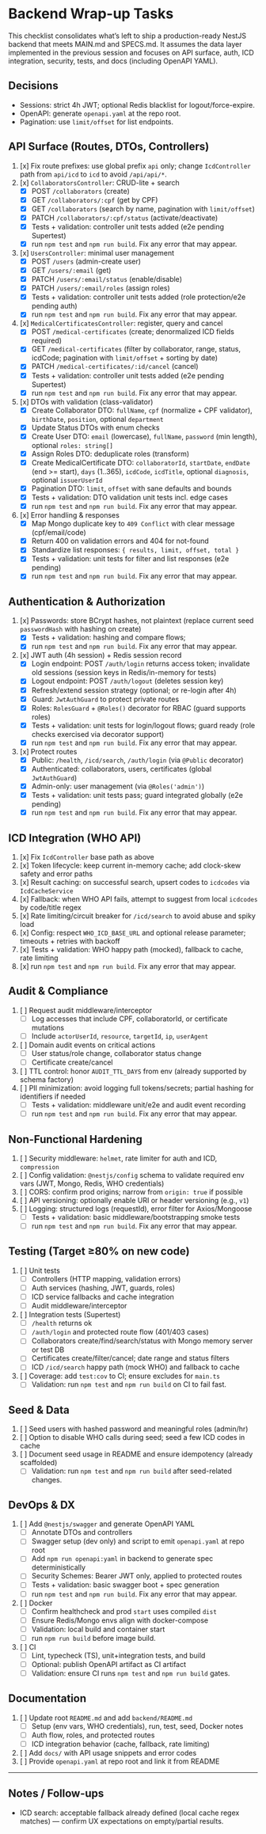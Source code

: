 # Backend Wrap-up Tasks

This checklist consolidates what’s left to ship a production-ready NestJS backend that meets MAIN.md and SPECS.md. It assumes the data layer implemented in the previous session and focuses on API surface, auth, ICD integration, security, tests, and docs (including OpenAPI YAML).

## Decisions
- Sessions: strict 4h JWT; optional Redis blacklist for logout/force-expire.
- OpenAPI: generate `openapi.yaml` at the repo root.
- Pagination: use `limit/offset` for list endpoints.

## API Surface (Routes, DTOs, Controllers)
1. [x] Fix route prefixes: use global prefix `api` only; change `IcdController` path from `api/icd` to `icd` to avoid `/api/api/*`.
2. [x] `CollaboratorsController`: CRUD-lite + search
      - [x] POST `/collaborators` (create)
      - [x] GET `/collaborators/:cpf` (get by CPF)
      - [x] GET `/collaborators` (search by name, pagination with `limit/offset`)
      - [x] PATCH `/collaborators/:cpf/status` (activate/deactivate)
      - [x] Tests + validation: controller unit tests added (e2e pending Supertest)
      - [x] run `npm test` and `npm run build`. Fix any error that may appear.
3. [x] `UsersController`: minimal user management
      - [x] POST `/users` (admin-create user)
      - [x] GET `/users/:email` (get)
      - [x] PATCH `/users/:email/status` (enable/disable)
      - [x] PATCH `/users/:email/roles` (assign roles)
      - [x] Tests + validation: controller unit tests added (role protection/e2e pending auth)
      - [x] run `npm test` and `npm run build`. Fix any error that may appear.
4. [x] `MedicalCertificatesController`: register, query and cancel
    - [x] POST `/medical-certificates` (create; denormalized ICD fields required)
    - [x] GET `/medical-certificates` (filter by collaborator, range, status, icdCode; pagination with `limit/offset` + sorting by date)
    - [x] PATCH `/medical-certificates/:id/cancel` (cancel)
    - [x] Tests + validation: controller unit tests added (e2e pending Supertest)
    - [x] run `npm test` and `npm run build`. Fix any error that may appear.
5. [x] DTOs with validation (class-validator)
    - [x] Create Collaborator DTO: `fullName`, `cpf` (normalize + CPF validator), `birthDate`, `position`, optional `department`
    - [x] Update Status DTOs with enum checks
    - [x] Create User DTO: `email` (lowercase), `fullName`, `password` (min length), optional `roles: string[]`
    - [x] Assign Roles DTO: deduplicate roles (transform)
    - [x] Create MedicalCertificate DTO: `collaboratorId`, `startDate`, `endDate` (end >= start), `days` (1..365), `icdCode`, `icdTitle`, optional `diagnosis`, optional `issuerUserId`
    - [x] Pagination DTO: `limit`, `offset` with sane defaults and bounds
    - [x] Tests + validation: DTO validation unit tests incl. edge cases
    - [x] run `npm test` and `npm run build`. Fix any error that may appear.
6. [x] Error handling & responses
    - [x] Map Mongo duplicate key to `409 Conflict` with clear message (cpf/email/code)
    - [x] Return 400 on validation errors and 404 for not-found
    - [x] Standardize list responses: `{ results, limit, offset, total }`
    - [x] Tests + validation: unit tests for filter and list responses (e2e pending)
    - [x] run `npm test` and `npm run build`. Fix any error that may appear.

## Authentication & Authorization
1. [x] Passwords: store BCrypt hashes, not plaintext (replace current seed `passwordHash` with hashing on create)
    - [x] Tests + validation: hashing and compare flows;
    - [x] run `npm test` and `npm run build`. Fix any error that may appear.
2. [x] JWT auth (4h session) + Redis session record
    - [x] Login endpoint: POST `/auth/login` returns access token; invalidate old sessions (session keys in Redis/in-memory for tests)
    - [x] Logout endpoint: POST `/auth/logout` (deletes session key)
    - [x] Refresh/extend session strategy (optional; or re-login after 4h)
    - [x] Guard: `JwtAuthGuard` to protect private routes
    - [x] Roles: `RolesGuard` + `@Roles()` decorator for RBAC (guard supports roles)
    - [x] Tests + validation: unit tests for login/logout flows; guard ready (role checks exercised via decorator support)
    - [x] run `npm test` and `npm run build`. Fix any error that may appear.
3. [x] Protect routes
    - [x] Public: `/health`, `/icd/search`, `/auth/login` (via `@Public` decorator)
    - [x] Authenticated: collaborators, users, certificates (global `JwtAuthGuard`)
    - [x] Admin-only: user management (via `@Roles('admin')`)
    - [x] Tests + validation: unit tests pass; guard integrated globally (e2e pending)
    - [x] run `npm test` and `npm run build`. Fix any error that may appear.

## ICD Integration (WHO API)
1. [x] Fix `IcdController` base path as above
2. [x] Token lifecycle: keep current in-memory cache; add clock-skew safety and error paths
3. [x] Result caching: on successful search, upsert codes to `icdcodes` via `IcdCacheService`
4. [x] Fallback: when WHO API fails, attempt to suggest from local `icdcodes` by code/title regex
5. [x] Rate limiting/circuit breaker for `/icd/search` to avoid abuse and spiky load
6. [x] Config: respect `WHO_ICD_BASE_URL` and optional release parameter; timeouts + retries with backoff
7. [x] Tests + validation: WHO happy path (mocked), fallback to cache, rate limiting
8. [x] run `npm test` and `npm run build`. Fix any error that may appear.

## Audit & Compliance
1. [ ] Request audit middleware/interceptor
    - [ ] Log accesses that include CPF, collaboratorId, or certificate mutations
    - [ ] Include `actorUserId`, `resource`, `targetId`, `ip`, `userAgent`
2. [ ] Domain audit events on critical actions
    - [ ] User status/role change, collaborator status change
    - [ ] Certificate create/cancel
3. [ ] TTL control: honor `AUDIT_TTL_DAYS` from env (already supported by schema factory)
4. [ ] PII minimization: avoid logging full tokens/secrets; partial hashing for identifiers if needed
    - [ ] Tests + validation: middleware unit/e2e and audit event recording
    - [ ] run `npm test` and `npm run build`. Fix any error that may appear.

## Non-Functional Hardening
1. [ ] Security middleware: `helmet`, rate limiter for auth and ICD, `compression`
2. [ ] Config validation: `@nestjs/config` schema to validate required env vars (JWT, Mongo, Redis, WHO credentials)
3. [ ] CORS: confirm prod origins; narrow from `origin: true` if possible
4. [ ] API versioning: optionally enable URI or header versioning (e.g., `v1`)
5. [ ] Logging: structured logs (requestId), error filter for Axios/Mongoose
    - [ ] Tests + validation: basic middleware/bootstrapping smoke tests
    - [ ] run `npm test` and `npm run build`. Fix any error that may appear.

## Testing (Target ≥80% on new code)
1. [ ] Unit tests
    - [ ] Controllers (HTTP mapping, validation errors)
    - [ ] Auth services (hashing, JWT, guards, roles)
    - [ ] ICD service fallbacks and cache integration
    - [ ] Audit middleware/interceptor
2. [ ] Integration tests (Supertest)
    - [ ] `/health` returns ok
    - [ ] `/auth/login` and protected route flow (401/403 cases)
    - [ ] Collaborators create/find/search/status with Mongo memory server or test DB
    - [ ] Certificates create/filter/cancel; date range and status filters
    - [ ] ICD `/icd/search` happy path (mock WHO) and fallback to cache
3. [ ] Coverage: add `test:cov` to CI; ensure excludes for `main.ts`
    - [ ] Validation: run `npm test` and `npm run build` on CI to fail fast.

## Seed & Data
1. [ ] Seed users with hashed password and meaningful roles (admin/hr)
2. [ ] Option to disable WHO calls during seed; seed a few ICD codes in cache
3. [ ] Document seed usage in README and ensure idempotency (already scaffolded)
    - [ ] Validation: run `npm test` and `npm run build` after seed-related changes.

## DevOps & DX
1. [ ] Add `@nestjs/swagger` and generate OpenAPI YAML
    - [ ] Annotate DTOs and controllers
    - [ ] Swagger setup (dev only) and script to emit `openapi.yaml` at repo root
    - [ ] Add `npm run openapi:yaml` in backend to generate spec deterministically
    - [ ] Security Schemes: Bearer JWT only, applied to protected routes
    - [ ] Tests + validation: basic swagger boot + spec generation
    - [ ] run `npm test` and `npm run build`. Fix any error that may appear.
2. [ ] Docker
    - [ ] Confirm healthcheck and prod `start` uses compiled `dist`
    - [ ] Ensure Redis/Mongo envs align with docker-compose
    - [ ] Validation: local build and container start
    - [ ] run `npm run build` before image build.
3. [ ] CI
    - [ ] Lint, typecheck (TS), unit+integration tests, and build
    - [ ] Optional: publish OpenAPI artifact as CI artifact
    - [ ] Validation: ensure CI runs `npm test` and `npm run build` gates.

## Documentation
1. [ ] Update root `README.md` and add `backend/README.md`
    - [ ] Setup (env vars, WHO credentials), run, test, seed, Docker notes
    - [ ] Auth flow, roles, and protected routes
    - [ ] ICD integration behavior (cache, fallback, rate limiting)
2. [ ] Add `docs/` with API usage snippets and error codes
3. [ ] Provide `openapi.yaml` at repo root and link it from README

---

## Notes / Follow-ups
- ICD search: acceptable fallback already defined (local cache regex matches) — confirm UX expectations on empty/partial results.
